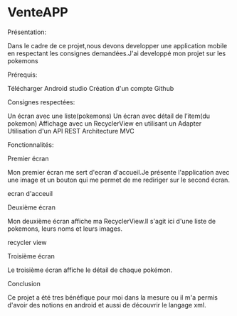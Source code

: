 # VenteAPP
Présentation:

Dans le cadre de ce projet,nous devons developper une application mobile en respectant les consignes demandées.J'ai developpé mon projet sur les pokemons

Prérequis:

Télécharger Android studio Création d'un compte Github

Consignes respectées:

Un écran avec une liste(pokemons) Un écran avec détail de l’item(du pokemon) Affichage avec un RecyclerView en utilisant un Adapter Utilisation d'un API REST Architecture MVC

Fonctionnalités:

Premier écran

Mon premier écran me sert d'ecran d'accueil.Je présente l'application avec une image et un bouton qui me permet de me rediriger sur le second écran.

ecran d'acceuil




Deuxième écran

Mon deuxième écran affiche ma RecyclerView.Il s'agit ici d'une liste de pokemons, leurs noms et leurs images.




recycler view

Troisième écran

Le troisième écran affiche le détail de chaque pokémon.

Conclusion

Ce projet a été tres bénéfique pour moi dans la mesure ou il m'a permis d'avoir des notions en android et aussi de découvrir le langage xml.
